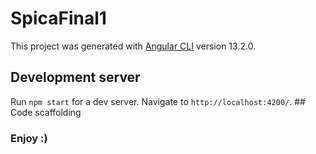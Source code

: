 # SpicaFinal1

This project was generated with [Angular CLI](https://github.com/angular/angular-cli) version 13.2.0.

## Development server

Run `npm start` for a dev server. Navigate to `http://localhost:4200/`. ## Code scaffolding

### Enjoy :)